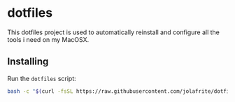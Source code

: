 # dotfiles

This dotfiles project is used to automatically reinstall and configure all the tools i need on my MacOSX.

## Installing

Run the `dotfiles` script:
```sh
bash -c "$(curl -fsSL https://raw.githubusercontent.com/jolafrite/dotfiles/main/dotfiles)"
```

